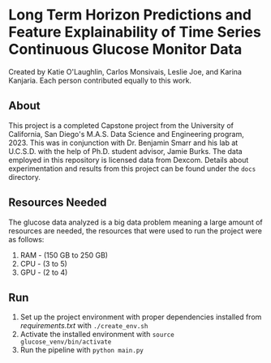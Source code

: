 # Long Term Horizon Predictions and Feature Explainability of Time Series Continuous Glucose Monitor Data
Created by Katie O'Laughlin, Carlos Monsivais, Leslie Joe, and Karina Kanjaria. Each person contributed equally to this work.

## About
This project is a completed Capstone project from the University of California, San Diego's M.A.S. Data Science and Engineering program, 2023. This was in conjunction with Dr. Benjamin Smarr and his lab at U.C.S.D. with the help of Ph.D. student advisor, Jamie Burks. The data employed in this repository is licensed data from Dexcom. Details about experimentation and results from this project can be found under the `docs` directory. 

## Resources Needed
The glucose data analyzed is a big data problem meaning a large amount of resources are needed, the resources that were used to run the project were as follows:
1. RAM - (150 GB to 250 GB)
2. CPU - (3 to 5)
3. GPU - (2 to 4)

## Run
1. Set up the project environment with proper dependencies installed from *requirements.txt* with `./create_env.sh`
2. Activate the installed environment with `source glucose_venv/bin/activate`
3. Run the pipeline with `python main.py`

